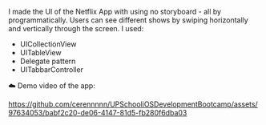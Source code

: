 I made the UI of the Netflix App with using no storyboard - all by programmatically. Users can see different shows by swiping horizontally and vertically through the screen. I used:

  - UICollectionView 
  - UITableView
  - Delegate pattern
  - UITabbarController

☁️ Demo video of the app:



https://github.com/cerennnnn/UPSchooliOSDevelopmentBootcamp/assets/97634053/babf2c20-de06-4147-81d5-fb280f6dba03




